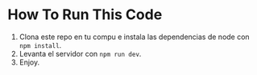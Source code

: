 # How To Run This Code

1. Clona este repo en tu compu e instala las dependencias de node con `npm install`.
2. Levanta el servidor con `npm run dev`.
3. Enjoy.
